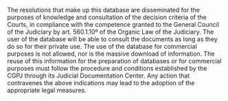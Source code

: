 The resolutions that make up this database are disseminated for the purposes of knowledge and consultation of the decision criteria of the Courts, in compliance with the competence granted to the General Council of the Judiciary by art. 560.1.10º of the Organic Law of the Judiciary. The user of the database will be able to consult the documents as long as they do so for their private use. The use of the database for commercial purposes is not allowed, nor is the massive download of information. The reuse of this information for the preparation of databases or for commercial purposes must follow the procedure and conditions established by the CGPJ through its Judicial Documentation Center. Any action that contravenes the above indications may lead to the adoption of the appropriate legal measures.

